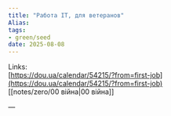 ```yaml
---
title: "Работа IT, для ветеранов"
Alias: 
tags:
- green/seed
date: 2025-08-08
---
```

Links:  
[https://dou.ua/calendar/54215/?from=first-job](https://dou.ua/calendar/54215/?from=first-job)  
[[notes/zero/00 війна|00 війна]]

—

